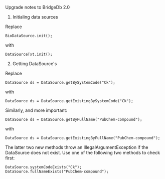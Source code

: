 Upgrade notes to BridgeDb 2.0

1. Initialing data sources

Replace

    BioDataSource.init();

with

    DataSourceTxt.init();

2. Getting DataSource's

Replace

    DataSource ds = DataSource.getBySystemCode("Ck");

with

    DataSource ds = DataSource.getExistingBySystemCode("Ck");

Similarly, and more important:

    DataSource ds = DataSource.getByFullName("PubChem-compound");

with

    DataSource ds = DataSource.getExistingByFullName("PubChem-compound");

The latter two new methods throw an IllegalArgumentException if the DataSource does not exist.
Use one of the following two methods to check first:

    DataSource.systemCodeExists("Ck");
    DataSource.fullNameExists("PubChem-compound");

